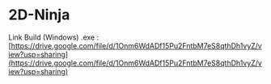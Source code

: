 # 2D-Ninja
 
Link Build (Windows) .exe : [https://drive.google.com/file/d/1Onm6WdADf15Pu2FntbM7eS8qthDh1vyZ/view?usp=sharing](https://drive.google.com/file/d/1Onm6WdADf15Pu2FntbM7eS8qthDh1vyZ/view?usp=sharing) 
